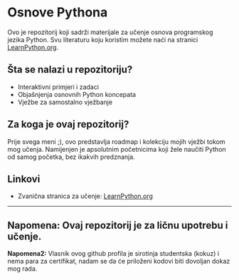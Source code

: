 # Osnove Pythona

Ovo je repozitorij koji sadrži materijale za učenje osnova programskog jezika Python. Svu literaturu koju koristim možete naći na stranici [LearnPython.org](https://learnpython.org).

## Šta se nalazi u repozitoriju?

- Interaktivni primjeri i zadaci
- Objašnjenja osnovnih Python koncepata
- Vježbe za samostalno vježbanje

## Za koga je ovaj repozitorij?
Prije svega meni ;), ovo predstavlja roadmap i kolekciju mojih vježbi tokom mog učenja.
Namijenjen je apsolutnim početnicima koji žele naučiti Python od samog početka, bez ikakvih predznanja.

## Linkovi

- Zvanična stranica za učenje: [LearnPython.org](https://learnpython.org)

---

**Napomena:** Ovaj repozitorij je za ličnu upotrebu i učenje.
---
**Napomena2:** Vlasnik ovog github profila je sirotinja studentska (kokuz) i nema para za certifikat, nadam se da će priloženi kodovi biti dovoljan dokaz mog rada.

